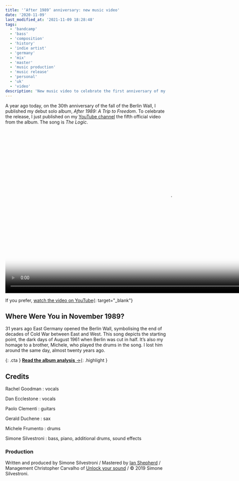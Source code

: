 ```yaml
---
title: '‘After 1989’ anniversary: new music video'
date: '2020-11-09'
last_modified_at: '2021-11-09 18:28:48'
tags:
  - 'bandcamp'
  - 'bass'
  - 'composition'
  - 'history'
  - 'indie artist'
  - 'germany'
  - 'mix'
  - 'master'
  - 'music production'
  - 'music release'
  - 'personal'
  - 'uk'
  - 'video'
description: 'New music video to celebrate the first anniversary of my debut solo album, ‘After 1989: A Trip to Freedom’.'
---
```

A year ago today, on the 30th anniversary of the fall of the Berlin Wall, I published my debut solo album, _After 1989: A Trip to Freedom_. To celebrate the release, I just published on my [YouTube channel](https://www.youtube.com/@m2m) the fifth official video from the album. The song is _The Logic_.

<video controls src="{{ site.url }}/assets/videos/music-video-the-logic.mp4"
  poster="{{ site.url }}/assets/videos/music-video-the-logic.jpg"
  width="1024">
  Sorry, your browser doesn't support embedded videos, but you can <a href="{{ site.url }}/assets/videos/music-video-the-logic.mp4">download it</a> and watch it with your favorite video player.
</video>

If you prefer, [watch the video on YouTube](https://youtu.be/r9NyAYXOnyk){: target="_blank"}

## Where Were You in November 1989?

31 years ago East Germany opened the Berlin Wall, symbolising the end of decades of Cold War between East and West. This song depicts the starting point, the dark days of August 1961 when Berlin was cut in half. It’s also my homage to a brother, Michele, who played the drums in the song. I lost him around the same day, almost twenty years ago.

{: .cta }
[**Read the album analysis**&nbsp;&rarr;](/blog/after-1989/){: .highlight }

## Credits

Rachel Goodman
: vocals

Dan Ecclestone
: vocals

Paolo Clementi
: guitars

Gerald Duchene
: sax

Michele Frumento
: drums

Simone Silvestroni
: bass, piano, additional drums, sound effects

### Production

Written and produced by Simone Silvestroni / Mastered by [Ian Shepherd](https://productionadvice.co.uk/about/) / Management Christopher Carvalho of [Unlock your sound](https://unlockyoursound.com) / &copy;&nbsp;2019 Simone Silvestroni.